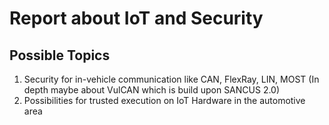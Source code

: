 # Report about IoT and Security

## Possible Topics

1. Security for in-vehicle communication like CAN, FlexRay, LIN, MOST (In depth maybe about VulCAN which is build upon SANCUS 2.0)
2. Possibilities for trusted execution on IoT Hardware in the automotive area


